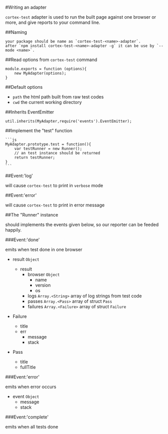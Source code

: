 #Writing an adapter

`cortex-test` adapter is used to run the built page against one browser or more, and give reports to your command line. 

##Naming
    
    your package should be name as `cortex-test-<name>-adapter`.
    after `npm install cortex-test-<name>-adapter -g` it can be use by `--mode <name>`.

##Read options from `cortex-test` command
    
    module.exports = function (options){
        new MyAdapter(options);
    }

##Default options
    
- `path` the html path built from raw test codes
- `cwd` the current working directory

##Inherits EventEmitter

    util.inherits(MyAdapter,require('events').EventEmitter); 

##Implement the "test" function

    ```js
    MyAdapter.prototype.test = function(){
        var testRunner = new Runner();
        // an test instance should be returned
        return testRunner;
    }
    ```

##Event:'log'

will cause `cortex-test` to print in `verbose` mode
   
##Event:'error'

will cause `cortex-test` to print in error message

##The "Runner" instance

should implements the events given below, so our reporter can be feeded happily.

###Event:'done'

emits when test done in one browser 

- result `Object`
    - result
        - browser `Object`
            - name
            - version
            - os
        - logs `Array.<String>` array of log strings from test code
        - passes `Array.<Pass>` array of struct `Pass`
        - failures `Array.<Failure>` array of struct `Failure`

- Failure
    - title
    - err
        - message
        - stack

- Pass
    - title
    - fullTitle

    
###Event:'error'
    
emits when error occurs

- event `Object`
    - message
    - stack

###Event:'complete'
 
emits when all tests done